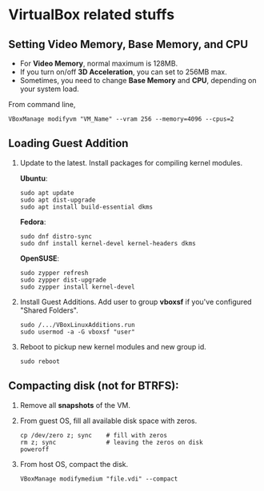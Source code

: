 # VirtualBox related stuffs

## Setting Video Memory, Base Memory, and CPU

- For **Video Memory**, normal maximum is 128MB.
- If you turn on/off **3D Acceleration**, you can set to 256MB max.
- Sometimes, you need to change **Base Memory** and **CPU**, depending on your system load.

From command line,
```
VBoxManage modifyvm "VM_Name" --vram 256 --memory=4096 --cpus=2
```


## Loading Guest Addition

1. Update to the latest.  Install packages for compiling kernel modules.

    **Ubuntu**:
    ```
    sudo apt update
    sudo apt dist-upgrade
    sudo apt install build-essential dkms
    ```

    **Fedora**:
    ```
    sudo dnf distro-sync
    sudo dnf install kernel-devel kernel-headers dkms
    ```

    **OpenSUSE**:
    ```
    sudo zypper refresh
    sudo zypper dist-upgrade
    sudo zypper install kernel-devel
    ```

2. Install Guest Additions.  Add user to group **vboxsf** if you've configured "Shared Folders".
   ```
   sudo /.../VBoxLinuxAdditions.run
   sudo usermod -a -G vboxsf "user"
   ```

4. Reboot to pickup new kernel modules and new group id.
   ```
   sudo reboot
   ```


## Compacting disk (not for BTRFS):

1. Remove all **snapshots** of the VM.

2. From guest OS, fill all available disk space with zeros.
   ```
   cp /dev/zero z; sync    # fill with zeros
   rm z; sync              # leaving the zeros on disk
   poweroff
   ```

3. From host OS, compact the disk.
   ```
   VBoxManage modifymedium "file.vdi" --compact
   ```
